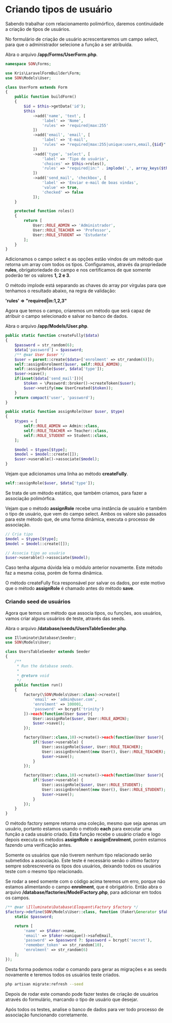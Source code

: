 # Criando tipos de usuário

Sabendo trabalhar com relacionamento polimórfico, daremos continuidade a criação de tipos de usuários.

No formulário de criação de usuário acrescentaremos um campo select, para que o administrador selecione a função a ser atribuída.

Abra o arquivo **/app/Forms/UserForm.php**.

```php
namespace SON\Forms;

use Kris\LaravelFormBuilder\Form;
use SON\Models\User;

class UserForm extends Form
{
    public function buildForm()
    {
        $id = $this->getData('id');
        $this
            ->add('name', 'text', [
                'label' => 'Nome',
                'rules' => 'required|max:255'
            ])
            ->add('email', 'email', [
                'label' => 'E-mail',
                'rules' => "required|max:255|unique:users,email,{$id}"
            ])
            ->add('type', 'select', [
                'label' => 'Tipo de usuário',
                'choices' => $this->roles(),
                'rules' => "required|in:" . implode(',', array_keys($this->roles()))
            ])
            ->add('send_mail', 'checkbox', [
                'label' => 'Enviar e-mail de boas vindas',
                'value' => true,
                'checked' => false
            ]);
    }

    protected function roles()
    {
        return [
            User::ROLE_ADMIN => 'Administrador',
            User::ROLE_TEACHER => 'Professor',
            User::ROLE_STUDENT => 'Estudante'
        ];
    }
}
```

Adicionamos o campo select e as opções estão vindos de um método que retorna um array com todos os tipos. Configuramos, através da propriedade **rules**, obrigatoriedade do campo e nos certificamos de que somente poderão ter os valores **1, 2 e 3**.

O método implode está separando as chaves do array por vírgulas para que tenhamos o resultado abaixo, na regra de validação:

**'rules' => "required|in:1,2,3"**

Agora que temos o campo, criaremos um método que será capaz de atribuir o campo selecionado e salvar no banco de dados.

Abra o arquivo **/app/Models/User.php**.

```php
public static function createFully($data)
{
    $password = str_random(6);
    $data['password'] = $password;
    /** @var User $user */
    $user = parent::create($data+['enrolment' => str_random(6)]);
    self::assignEnrolment($user, self::ROLE_ADMIN);
    self::assignRole($user, $data['type']);
    $user->save();
    if(isset($data['send_mail'])){
        $token = \Password::broker()->createToken($user);
        $user->notify(new UserCreated($token));
    }
    return compact('user', 'password');
}

public static function assignRole(User $user, $type)
{
    $types = [
        self::ROLE_ADMIN => Admin::class,
        self::ROLE_TEACHER => Teacher::class,
        self::ROLE_STUDENT => Student::class,
    ];

    $model = $types[$type];
    $model = $model::create([]);
    $user->userable()->associate($model);
}
```

Vejam que adicionamos uma linha ao método **createFully**.

```php
self::assignRole($user, $data['type']);
```

Se trata de um método estático, que também criamos, para fazer a associação polimórfica.

Vejam que o método **assignRole** recebe uma instância de usuário e também o tipo de usuário, que vem do campo select. Ambos os valore são passados para este método que, de uma forma dinâmica, executa o processo de associação.

```php
// Cria tipo
$model = $types[$type];
$model = $model::create([]);

// Associa tipo ao usuário
$user->userable()->associate($model);
```

Caso tenha alguma dúvida leia o módulo anterior novamente. Este método faz a mesma coisa, porém de forma dinâmica.

O método createFully fica responsável por salvar os dados, por este motivo que o método **assignRole** é chamado antes do método **save**.

### Criando seed de usuários

Agora que temos um método que associa tipos, ou funções, aos usuários, vamos criar alguns usuários de teste, através das seeds.

Abra o arquivo **/database/seeds/UsersTableSeeder.php**.

```php
use Illuminate\Database\Seeder;
use SON\Models\User;

class UsersTableSeeder extends Seeder
{
    /**
     * Run the database seeds.
     *
     * @return void
     */
    public function run()
    {
        factory(\SON\Models\User::class)->create([
            'email' => 'admin@user.com',
            'enrolment' => 100001,
            'password' => bcrypt('trinity')
        ])->each(function(User $user){
            User::assignRole($user, User::ROLE_ADMIN);
            $user->save();
        });

        factory(User::class,10)->create()->each(function(User $user){
            if(!$user->userable) {
                User::assignRole($user, User::ROLE_TEACHER);
                User::assignEnrolment(new User(), User::ROLE_TEACHER);
                $user->save();
            }
        });

        factory(User::class,10)->create()->each(function(User $user){
            if(!$user->userable) {
                User::assignRole($user, User::ROLE_STUDENT);
                User::assignEnrolment(new User(), User::ROLE_STUDENT);
                $user->save();
            }
        });
    }
}
```

O método factory sempre retorna uma coleção, mesmo que seja apenas um usuário, portanto estamos usando o método **each** para executar uma função a cada usuário criado. Esta função recebe o usuário criado e logo depois executa os métodos **assignRole** e **assignEnrolment**, porém estamos fazendo uma verificação antes.

Somente os usuários que não tiverem nenhum tipo relacionado serão submetidos a associação. Este teste é necessário senão o último factory sempre sobrescreveria os tipos dos usuários, deixando todos os usuários teste com o mesmo tipo relacionado.

Se rodar a seed somente com o código acima teremos um erro, porque não estamos alimentando o campo **enrolment**, que é obrigatório. Então abra o arquivo **/database/factories/ModelFactory.php**, para adicionar em todos os campos.

```php
/** @var \Illuminate\Database\Eloquent\Factory $factory */
$factory->define(SON\Models\User::class, function (Faker\Generator $faker) {
    static $password;

    return [
        'name' => $faker->name,
        'email' => $faker->unique()->safeEmail,
        'password' => $password ?: $password = bcrypt('secret'),
        'remember_token' => str_random(10),
        'enrolment' => str_random(6)
    ];
});
```

Desta forma podemos rodar o comando para gerar as migrações e as seeds novamente e teremos todos os usuários teste criados.

```sh
php artisan migrate:refresh --seed
```

Depois de rodar este comando pode fazer testes de criação de usuários através do formulário, marcando o tipo de usuário que desejar.

Após todos os testes, analise o banco de dados para ver todo processo de associação funcionando corretamente.